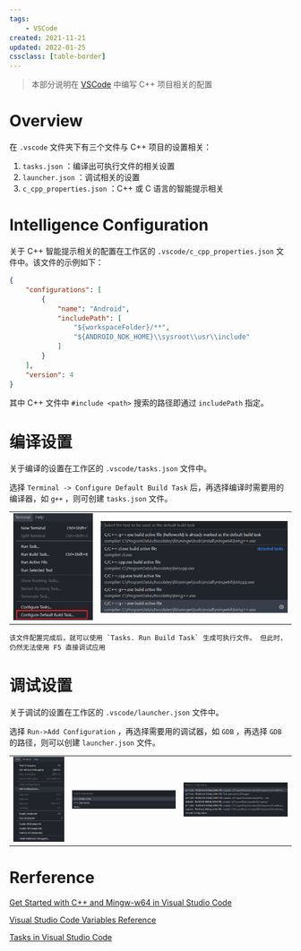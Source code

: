 ```yaml
---
tags:
    - VSCode
created: 2021-11-21
updated: 2022-01-25
cssclass: [table-border]
---
```


> 本部分说明在 [VSCode](VSCode.md) 中编写 C++ 项目相关的配置

# Overview

在 `.vscode` 文件夹下有三个文件与 C++ 项目的设置相关：

1.  `tasks.json` ：编译出可执行文件的相关设置
2.  `launcher.json` ：调试相关的设置
3.  `c_cpp_properties.json` ：C++ 或 C 语言的智能提示相关

# Intelligence Configuration

关于 C++ 智能提示相关的配置在工作区的 `.vscode/c_cpp_properties.json` 文件中。该文件的示例如下：
```json
{
    "configurations": [
        {
            "name": "Android",
            "includePath": [
                "${workspaceFolder}/**",
                "${ANDROID_NDK_HOME}\\sysroot\\usr\\include"
            ]
        }
    ],
    "version": 4
}
```

其中 C++ 文件中 `#include <path>`  搜索的路径即通过 `includePath` 指定。

# 编译设置

关于编译的设置在工作区的 `.vscode/tasks.json` 文件中。

选择 `Terminal -> Configure Default Build Task` 后，再选择编译时需要用的编译器，如 `g++` ，则可创建 `tasks.json` 文件。

|                                                                         |                                                                        |
| ----------------------------------------------------------------------- | ---------------------------------------------------------------------- |
| ![配置 Build 任务](assets/VSCode%20-%20Cpp/image-20220125094517353.png) | ![选择目标编译器](assets/VSCode%20-%20Cpp/image-20220125094532505.png) |

```ad-note
该文件配置完成后，就可以使用 `Tasks. Run Build Task` 生成可执行文件。 但此时，仍然无法使用 F5 直接调试应用
```


# 调试设置

关于调试的设置在工作区的 `.vscode/launcher.json` 文件中。

选择 `Run->Add Configuration` ，再选择需要用的调试器，如 `GDB` ，再选择 `GDB` 的路径，则可以创建 `launcher.json` 文件。

|                                                          |                                                          |                                                          |
| -------------------------------------------------------- | -------------------------------------------------------- | -------------------------------------------------------- |
| ![增加调试的配置文件](assets/VSCode%20-%20Cpp/image-20220125094808870.png) | ![选择 GDB 调试器](assets/VSCode%20-%20Cpp/image-20220125094839848.png) | ![选择 GDB 文件路径](assets/VSCode%20-%20Cpp/image-20220125094849964.png) |

# Rerference

[Get Started with C++ and Mingw-w64 in Visual Studio Code](https://code.visualstudio.com/docs/cpp/config-mingw)

[Visual Studio Code Variables Reference](https://code.visualstudio.com/docs/editor/variables-reference)

[Tasks in Visual Studio Code](https://code.visualstudio.com/docs/editor/tasks#_run-behavior)